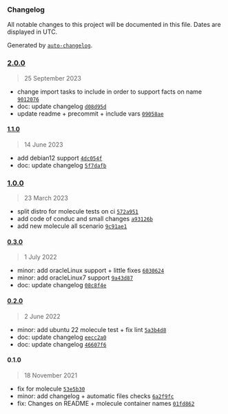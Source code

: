 ### Changelog

All notable changes to this project will be documented in this file. Dates are displayed in UTC.

Generated by [`auto-changelog`](https://github.com/CookPete/auto-changelog).

### [2.0.0](https://github.com/lotusnoir/ansible-system_resolv/compare/1.1.0...2.0.0)

> 25 September 2023

- change import tasks to include in order to support facts on name [`9012076`](https://github.com/lotusnoir/ansible-system_resolv/commit/9012076f2cb424a6147ad8c73f8fbe4164e1f7c7)
- doc: update changelog [`d08d95d`](https://github.com/lotusnoir/ansible-system_resolv/commit/d08d95d304170a10272c701fc5e6244c536715f4)
- update readme + precommit + include vars [`09058ae`](https://github.com/lotusnoir/ansible-system_resolv/commit/09058ae23c7accc43f750f4a4d0429fe0ecdf3c6)

#### [1.1.0](https://github.com/lotusnoir/ansible-system_resolv/compare/1.0.0...1.1.0)

> 14 June 2023

- add debian12 support [`4dc054f`](https://github.com/lotusnoir/ansible-system_resolv/commit/4dc054f287f8975c58c3fcca925a04c54759e064)
- doc: update changelog [`5f7dafb`](https://github.com/lotusnoir/ansible-system_resolv/commit/5f7dafb4719dedca8327878c7eae15ed12bd327c)

### [1.0.0](https://github.com/lotusnoir/ansible-system_resolv/compare/0.3.0...1.0.0)

> 23 March 2023

- split distro for molecule tests on ci [`572a951`](https://github.com/lotusnoir/ansible-system_resolv/commit/572a9511e5292ce85a8b3e0370cac79aeae1fa48)
- add code of conduc and small changes [`a93126b`](https://github.com/lotusnoir/ansible-system_resolv/commit/a93126b2781d81418ae3fc78959230fdb2e01b20)
- add new molecule all scenario [`9c91ae1`](https://github.com/lotusnoir/ansible-system_resolv/commit/9c91ae1ad37f925c827ce74bf021eb5bcbaf35a4)

#### [0.3.0](https://github.com/lotusnoir/ansible-system_resolv/compare/0.2.0...0.3.0)

> 1 July 2022

- minor: add oracleLinux support + little fixes [`6030624`](https://github.com/lotusnoir/ansible-system_resolv/commit/6030624ef6804d6218def2af1e909a0fc9c73b46)
- minor: add oracleLinux7 support [`9a43d87`](https://github.com/lotusnoir/ansible-system_resolv/commit/9a43d87a20a31a8487ce00f94adb54981e52e999)
- doc: update changelog [`08c8f4e`](https://github.com/lotusnoir/ansible-system_resolv/commit/08c8f4e8fb0575852688a0af01f756469c679046)

#### [0.2.0](https://github.com/lotusnoir/ansible-system_resolv/compare/0.1.0...0.2.0)

> 2 June 2022

- minor: add ubuntu 22 molecule test + fix lint [`5a3b4d8`](https://github.com/lotusnoir/ansible-system_resolv/commit/5a3b4d800cf74e2598deba2e08eb8b65331c73a2)
- doc: update changelog [`eecc2a0`](https://github.com/lotusnoir/ansible-system_resolv/commit/eecc2a0ae9f77dfa031e00714dc4f136af7cd769)
- doc: update changelog [`46607f6`](https://github.com/lotusnoir/ansible-system_resolv/commit/46607f6cff62cf1df79b930d78516ef5d6996ca5)

#### 0.1.0

> 18 November 2021

- fix for molecule [`53e5b30`](https://github.com/lotusnoir/ansible-system_resolv/commit/53e5b30a85a560748de9499677e3d9af64bb7e09)
- minor: add changelog + automatic files checks [`6a2f9fc`](https://github.com/lotusnoir/ansible-system_resolv/commit/6a2f9fca9670257ea7346648bf62ad1f4308a092)
- fix: Changes on README + molecule container names [`01fd862`](https://github.com/lotusnoir/ansible-system_resolv/commit/01fd8625e5f75bd662ee3ba3854b11c13544eb60)

